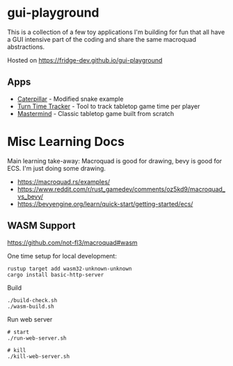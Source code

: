 # gui-playground

This is a collection of a few toy applications I'm building for fun that all have a GUI intensive part of the coding and
share the same macroquad abstractions.

Hosted on https://fridge-dev.github.io/gui-playground

## Apps

* [Caterpillar](./caterpillar) - Modified snake example
* [Turn Time Tracker](./turn-time-tracker) - Tool to track tabletop game time per player
* [Mastermind](./mastermind) - Classic tabletop game built from scratch

# Misc Learning Docs

Main learning take-away: Macroquad is good for drawing, bevy is good for ECS. I'm just doing some drawing.

* https://macroquad.rs/examples/
* https://www.reddit.com/r/rust_gamedev/comments/oz5kd9/macroquad_vs_bevy/
* https://bevyengine.org/learn/quick-start/getting-started/ecs/

## WASM Support

https://github.com/not-fl3/macroquad#wasm

One time setup for local development:

```
rustup target add wasm32-unknown-unknown
cargo install basic-http-server
```

Build

```
./build-check.sh
./wasm-build.sh
```

Run web server

```
# start
./run-web-server.sh

# kill
./kill-web-server.sh
```
